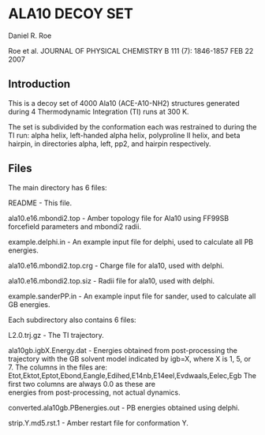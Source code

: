 # ALA10 DECOY SET

Daniel R. Roe

Roe et al. JOURNAL OF PHYSICAL CHEMISTRY B 111 (7): 1846-1857 FEB 22 2007

## Introduction

This is a decoy set of 4000 Ala10 (ACE-A10-NH2) structures generated during 
4 Thermodynamic Integration (TI) runs at 300 K. 

The set is subdivided by the conformation each was restrained to during the 
TI run: alpha helix, left-handed alpha helix, polyproline II helix, and 
beta hairpin, in directories alpha, left, pp2, and hairpin respectively. 

## Files

The main directory has 6 files:

README - This file.

ala10.e16.mbondi2.top - Amber topology file for Ala10 using FF99SB forcefield
                        parameters and mbondi2 radii.

example.delphi.in - An example input file for delphi, used to calculate all PB
                    energies.

ala10.e16.mbondi2.top.crg - Charge file for ala10, used with delphi.

ala10.e16.mbondi2.top.siz - Radii file for ala10, used with delphi.

example.sanderPP.in - An example input file for sander, used to calculate all
                      GB energies.

Each subdirectory also contains 6 files:

L2.0.trj.gz - The TI trajectory.

ala10gb.igbX.Energy.dat - Energies obtained from post-processing the
                          trajectory with the GB solvent model indicated by
                          igb=X, where X is 1, 5, or 7. The columns in the 
                          files are:
         Etot,Ektot,Eptot,Ebond,Eangle,Edihed,E14nb,E14eel,Evdwaals,Eelec,Egb
                          The first two columns are always 0.0 as these are  
                          energies from post-processing, not actual dynamics.

converted.ala10gb.PBenergies.out - PB energies obtained using delphi.

strip.Y.md5.rst.1 - Amber restart file for conformation Y.

